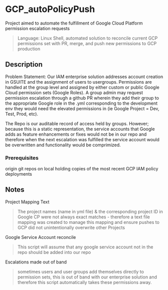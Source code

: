 # GCP_autoPolicyPush
Project aimed to automate the fulfillment of Google Cloud Platform permission escalation requests

>Language: Linux Shell, automated solution to reconcile current GCP permissions set with PR, merge, and push new permissions to GCP production

## Description
Problem Statement: Our IAM enterprise solution addresses account creation in GSUITE and the assignment of users to usergroups. Permissions are handled at the group level and assigned by either custom or public Google Cloud permission sets (Google Roles). A group admin may request permission escalation through a github PR wherein they add their group to the appropriate Google role in the .yml corresponding to the development env they would need the elevated permissions in (ie Google Project = Dev, Test, Prod, etc).

The Repo is our auditable record of access held by groups. However; because this is a static representation, the service accounts that Google adds as feature enhancements or fixes would not be in our repo and therefore when the next escalation was fulfilled the service account would be overwritten and functionality would be comprimized.

### Prerequisites

origin git repos on local holding copies of the most recent GCP IAM policy deployments

##  Notes

Project Mapping Text
>    The project names (name in yml file) & the corresponding project ID in Google CP were not always exact matches - therefore a text file mapping was created to manage this mapping and ensure pushes to GCP did not unintentionally overwrite other Projects

Google Service Account reconcile
>   This script will assume that any google service account not in the repo should be added into our repo

Escalations made out of band
>   sometimes users and user groups add themselves directly to permission sets, this is out of band with our enterprise solution and therefore this script automatically takes these permissions away.

